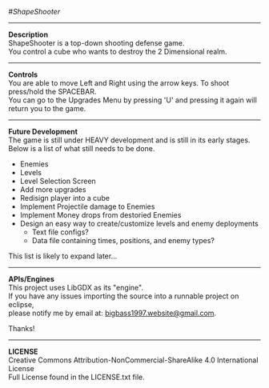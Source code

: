 #_ShapeShooter_

------
__Description__  
ShapeShooter is a top-down shooting defense game.  
You control a cube who wants to destroy the 2 Dimensional realm.

------
__Controls__  
You are able to move Left and Right using the arrow keys.
To shoot press/hold the SPACEBAR.  
You can go to the Upgrades Menu by pressing 'U' and pressing it again will return you to the game.

------
__Future Development__  
The game is still under HEAVY development and is still in its early stages.  
Below is a list of what still needs to be done.
- Enemies
- Levels
- Level Selection Screen
- Add more upgrades
- Redisign player into a cube
- Implement Projectile damage to Enemies
- Implement Money drops from destoried Enemies
- Design an easy way to create/customize levels and enemy deployments
  - Text file configs?
  - Data file containing times, positions, and enemy types?

This list is likely to expand later...

------
__APIs/Engines__  
This project uses LibGDX as its "engine".  
If you have any issues importing the source into a runnable project on eclipse,  
please notify me by email at: bigbass1997.website@gmail.com.

Thanks!

------
__LICENSE__  
Creative Commons Attribution-NonCommercial-ShareAlike 4.0 International License  
Full License found in the LICENSE.txt file.
